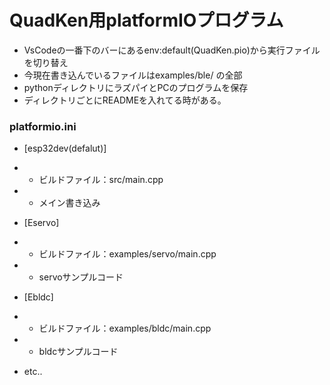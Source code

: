 # QuadKen用platformIOプログラム
- VsCodeの一番下のバーにあるenv:default(QuadKen.pio)から実行ファイルを切り替え
- 今現在書き込んでいるファイルはexamples/ble/ の全部
- pythonディレクトリにラズパイとPCのプログラムを保存
- ディレクトリごとにREADMEを入れてる時がある。


### platformio.ini
- [esp32dev(defalut)]
- - ビルドファイル：src/main.cpp
- - メイン書き込み

- [Eservo]
- - ビルドファイル：examples/servo/main.cpp
- - servoサンプルコード

- [Ebldc]
- - ビルドファイル：examples/bldc/main.cpp
- - bldcサンプルコード

- etc..
